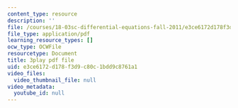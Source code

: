 ```yaml
---
content_type: resource
description: ''
file: /courses/18-03sc-differential-equations-fall-2011/e3ce6172d178f3d9c80c1bdd9c8761a1_sZ2qulI6GEk.pdf
file_type: application/pdf
learning_resource_types: []
ocw_type: OCWFile
resourcetype: Document
title: 3play pdf file
uid: e3ce6172-d178-f3d9-c80c-1bdd9c8761a1
video_files:
  video_thumbnail_file: null
video_metadata:
  youtube_id: null
---
```

